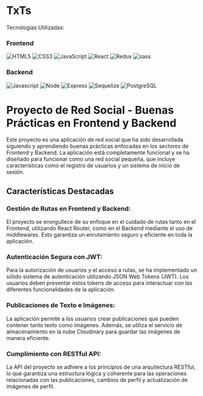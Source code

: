 # TxTs
Tecnologias Utilizadas:
  <h3>Frontend</h3>
  
  ![HTML5](https://img.shields.io/badge/HTML5-E34F26?style=for-the-badge&logo=html5&logoColor=white)
  ![CSS3](https://img.shields.io/badge/CSS3-1572B6?style=for-the-badge&logo=css3&logoColor=white)
  ![JavaScript](https://img.shields.io/badge/JavaScript-323330?style=for-the-badge&logo=javascript&logoColor=F7DF1E)
  ![React](https://img.shields.io/badge/React-20232A?style=for-the-badge&logo=react&logoColor=61DAFB)
  ![Redux](https://img.shields.io/badge/Redux-593D88?style=for-the-badge&logo=redux&logoColor=white)
  ![sass](https://img.shields.io/badge/Sass-CC6699?style=for-the-badge&logo=sass&logoColor=white)
  
  <h3>Backend</h3>
  
  ![Javascript](https://img.shields.io/badge/JavaScript-323330?style=for-the-badge&logo=javascript&logoColor=F7DF1E)
  ![Node](https://img.shields.io/badge/Node.js-339933?style=for-the-badge&logo=nodedotjs&logoColor=white)
  ![Express](https://img.shields.io/badge/Express.js-000000?style=for-the-badge&logo=express&logoColor=white)
  ![Sequelize](https://img.shields.io/badge/Sequelize-52B0E7?style=for-the-badge&logo=Sequelize&logoColor=white)
  ![PostgreSQL](https://img.shields.io/badge/PostgreSQL-316192?style=for-the-badge&logo=postgresql&logoColor=white)

<h1>Proyecto de Red Social - Buenas Prácticas en Frontend y Backend</h1>
Este proyecto es una aplicación de red social que ha sido desarrollada siguiendo y aprendiendo buenas prácticas enfocadas en los sectores de Frontend y Backend. La aplicación está completamente funcional y se ha diseñado para funcionar como una red social pequeña, que incluye características como el registro de usuarios y un sistema de inicio de sesión.

<h2>Características Destacadas</h2>
<h3>Gestión de Rutas en Frontend y Backend:</h3> El proyecto se enorgullece de su enfoque en el cuidado de rutas tanto en el Frontend, utilizando React Router, como en el Backend mediante el uso de middlewares. Esto garantiza un enrutamiento seguro y eficiente en toda la aplicación.

<h3>Autenticación Segura con JWT:</h3> Para la autorización de usuarios y el acceso a rutas, se ha implementado un sólido sistema de autenticación utilizando JSON Web Tokens (JWT). Los usuarios deben presentar estos tokens de acceso para interactuar con las diferentes funcionalidades de la aplicación.

<h3>Publicaciones de Texto e Imágenes:</h3> La aplicación permite a los usuarios crear publicaciones que pueden contener tanto texto como imágenes. Además, se utiliza el servicio de almacenamiento en la nube Cloudinary para guardar las imágenes de manera eficiente.

<h3>Cumplimiento con RESTful API:</h3> La API del proyecto se adhiere a los principios de una arquitectura RESTful, lo que garantiza una estructura lógica y coherente para las operaciones relacionadas con las publicaciones, cambios de perfil y actualización de imágenes de perfil.
